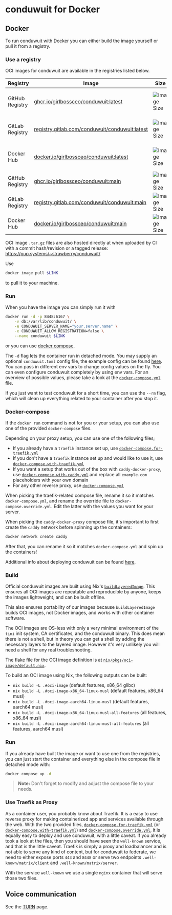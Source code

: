 # conduwuit for Docker

## Docker

To run conduwuit with Docker you can either build the image yourself or pull it
from a registry.

### Use a registry

OCI images for conduwuit are available in the registries listed below.

| Registry        | Image                                                           | Size                          | Notes                  |
| --------------- | --------------------------------------------------------------- | ----------------------------- | ---------------------- |
| GitHub Registry | [ghcr.io/girlbossceo/conduwuit:latest][gh] | ![Image Size][shield-latest]  | Stable latest tagged image.          |
| GitLab Registry | [registry.gitlab.com/conduwuit/conduwuit:latest][gl] | ![Image Size][shield-latest]  | Stable latest tagged image.          |
| Docker Hub      | [docker.io/girlbossceo/conduwuit:latest][dh]             | ![Image Size][shield-latest]  | Stable latest tagged image.          |
| GitHub Registry | [ghcr.io/girlbossceo/conduwuit:main][gh]   | ![Image Size][shield-main]    | Stable main branch.   |
| GitLab Registry | [registry.gitlab.com/conduwuit/conduwuit:main][gl]   | ![Image Size][shield-main]    | Stable main branch.   |
| Docker Hub      | [docker.io/girlbossceo/conduwuit:main][dh]               | ![Image Size][shield-main]    | Stable main branch.   |

[dh]: https://hub.docker.com/r/girlbossceo/conduwuit
[gh]: https://github.com/girlbossceo/conduwuit/pkgs/container/conduwuit
[gl]: https://gitlab.com/conduwuit/conduwuit/container_registry/6369729
[shield-latest]: https://img.shields.io/docker/image-size/girlbossceo/conduwuit/latest
[shield-main]: https://img.shields.io/docker/image-size/girlbossceo/conduwuit/main

OCI image `.tar.gz` files are also hosted directly at when uploaded by CI with a
commit hash/revision or a tagged release: <https://pup.systems/~strawberry/conduwuit/>

Use

```bash
docker image pull $LINK
```

to pull it to your machine.

### Run

When you have the image you can simply run it with

```bash
docker run -d -p 8448:6167 \
    -v db:/var/lib/conduwuit/ \
    -e CONDUWUIT_SERVER_NAME="your.server.name" \
    -e CONDUWUIT_ALLOW_REGISTRATION=false \
    --name conduwuit $LINK
```

or you can use [docker compose](#docker-compose).

The `-d` flag lets the container run in detached mode. You may supply an
optional `conduwuit.toml` config file, the example config can be found
[here](../configuration/examples.md). You can pass in different env vars to
change config values on the fly. You can even configure conduwuit completely by
using env vars. For an overview of possible values, please take a look at the
[`docker-compose.yml`](docker-compose.yml) file.

If you just want to test conduwuit for a short time, you can use the `--rm`
flag, which will clean up everything related to your container after you stop
it.

### Docker-compose

If the `docker run` command is not for you or your setup, you can also use one
of the provided `docker-compose` files.

Depending on your proxy setup, you can use one of the following files;

- If you already have a `traefik` instance set up, use
[`docker-compose.for-traefik.yml`](docker-compose.for-traefik.yml)
- If you don't have a `traefik` instance set up and would like to use it, use
[`docker-compose.with-traefik.yml`](docker-compose.with-traefik.yml)
- If you want a setup that works out of the box with `caddy-docker-proxy`, use
[`docker-compose.with-caddy.yml`](docker-compose.with-caddy.yml) and replace all
`example.com` placeholders with your own domain
- For any other reverse proxy, use [`docker-compose.yml`](docker-compose.yml)

When picking the traefik-related compose file, rename it so it matches
`docker-compose.yml`, and rename the override file to
`docker-compose.override.yml`. Edit the latter with the values you want for your
server.

When picking the `caddy-docker-proxy` compose file, it's important to first
create the `caddy` network before spinning up the containers:

```bash
docker network create caddy
```

After that, you can rename it so it matches `docker-compose.yml` and spin up the
containers!

Additional info about deploying conduwuit can be found [here](generic.md).

### Build

Official conduwuit images are built using Nix's
[`buildLayeredImage`][nix-buildlayeredimage]. This ensures all OCI images are
repeatable and reproducible by anyone, keeps the images lightweight, and can be
built offline.

This also ensures portability of our images because `buildLayeredImage` builds
OCI images, not Docker images, and works with other container software.

The OCI images are OS-less with only a very minimal environment of the `tini`
init system, CA certificates, and the conduwuit binary. This does mean there is
not a shell, but in theory you can get a shell by adding the necessary layers
to the layered image. However it's very unlikely you will need a shell for any
real troubleshooting.

The flake file for the OCI image definition is at [`nix/pkgs/oci-image/default.nix`][oci-image-def].

To build an OCI image using Nix, the following outputs can be built:
- `nix build -L .#oci-image` (default features, x86_64 glibc)
- `nix build -L .#oci-image-x86_64-linux-musl` (default features, x86_64 musl)
- `nix build -L .#oci-image-aarch64-linux-musl` (default features, aarch64 musl)
- `nix build -L .#oci-image-x86_64-linux-musl-all-features` (all features, x86_64 musl)
- `nix build -L .#oci-image-aarch64-linux-musl-all-features` (all features, aarch64 musl)

### Run

If you already have built the image or want to use one from the registries, you
can just start the container and everything else in the compose file in detached
mode with:

```bash
docker compose up -d
```

> **Note:** Don't forget to modify and adjust the compose file to your needs.

### Use Traefik as Proxy

As a container user, you probably know about Traefik. It is a easy to use
reverse proxy for making containerized app and services available through the
web. With the two provided files,
[`docker-compose.for-traefik.yml`](docker-compose.for-traefik.yml) (or
[`docker-compose.with-traefik.yml`](docker-compose.with-traefik.yml)) and
[`docker-compose.override.yml`](docker-compose.override.yml), it is equally easy
to deploy and use conduwuit, with a little caveat. If you already took a look at
the files, then you should have seen the `well-known` service, and that is the
little caveat. Traefik is simply a proxy and loadbalancer and is not able to
serve any kind of content, but for conduwuit to federate, we need to either
expose ports `443` and `8448` or serve two endpoints `.well-known/matrix/client`
and `.well-known/matrix/server`.

With the service `well-known` we use a single `nginx` container that will serve
those two files.

## Voice communication

See the [TURN](../turn.md) page.

[nix-buildlayeredimage]: https://ryantm.github.io/nixpkgs/builders/images/dockertools/#ssec-pkgs-dockerTools-buildLayeredImage
[oci-image-def]: https://github.com/girlbossceo/conduwuit/blob/main/nix/pkgs/oci-image/default.nix
